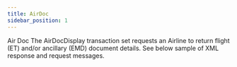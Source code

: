 ```yaml
---
title: AirDoc
sidebar_position: 1
---
```

Air Doc
The AirDocDisplay transaction set requests an Airline to return flight (ET) and/or ancillary (EMD) document details. See below sample of XML response and request messages.
